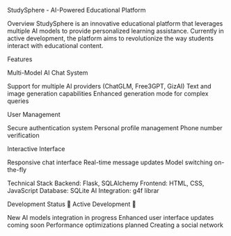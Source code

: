 StudySphere - AI-Powered Educational Platform

Overview
StudySphere is an innovative educational platform that leverages multiple AI models to provide personalized learning assistance. 
Currently in active development, the platform aims to revolutionize the way students interact with educational content.

Features

Multi-Model AI Chat System

   Support for multiple AI providers (ChatGLM, Free3GPT, GizAI)
   Text and image generation capabilities
   Enhanced generation mode for complex queries

User Management

   Secure authentication system
   Personal profile management
   Phone number verification

Interactive Interface

   Responsive chat interface
   Real-time message updates
   Model switching on-the-fly

Technical Stack
Backend: Flask, SQLAlchemy
Frontend: HTML, CSS, JavaScript
Database: SQLite
AI Integration: g4f librar

Development Status
🚧 Active Development 🚧

New AI models integration in progress
Enhanced user interface updates coming soon
Performance optimizations planned
Creating a social network
